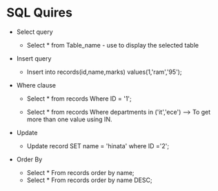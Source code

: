 # SQL Quires

- Select query
    - Select * from Table_name - use to display the selected table

- Insert query
    - Insert into records(id,name,marks) values(1,'ram','95');

- Where clause
    - Select * from records Where ID = '1';

    - Select * from records Where departments in ('it','ece') --> To get more than one value using IN.

- Update
    - Update record SET name = 'hinata' where ID ='2';

- Order By 
    - Select * From records order by name;
    - Select * From records order by name DESC;